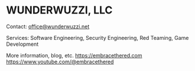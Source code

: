 # WUNDERWUZZI, LLC

Contact: office@wunderwuzzi.net

Services: Software Engineering, Security Engineering, Red Teaming, Game Development

More information, blog, etc.
https://embracethered.com
https://www.youtube.com/@embracethered
